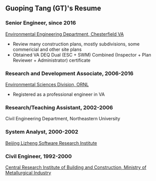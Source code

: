 ## Guoping Tang (GT)'s Resume 

### Senior Engineer, since 2016
[Environmental Engineering Department, Chesterfield VA](https://www.chesterfield.gov/272/Environmental-Engineering)

* Review many construction plans, mostly subdivisions, some commericial and other site plans
* Obtained VA DEQ Dual (ESC + SWM) Combined (Inspector + Plan Reviewer + Administrator) certificate 


### Research and Development Associate, 2006-2016
[Environmental Sciences Division, ORNL](https://www.ornl.gov/division/environmental-sciences)

* Registered as a professional engineer in VA

### Research/Teaching Assistant, 2002-2006
Civil Engineering Department, Northeastern University



### System Analyst, 2000-2002
[Beijing Lizheng Software Research Institute](https://www.lizheng.com.cn)


### Civil Engineer, 1992-2000
[Central Research Institute of Building and Construction, Ministry of Metallurgical Industry](www.cjyc.cn)
